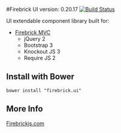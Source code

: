 #Firebrick UI version: 0.20.17 [![Build Status](https://travis-ci.org/smasala/firebrick.ui.svg?branch=master)](https://travis-ci.org/smasala/firebrick.ui)

UI extendable component library built for:

* [Firebrick MVC](https://github.com/smasala/firebrick)
    * jQuery 2
    * Bootstrap 3
    * Knockout JS 3
    * Require JS 2

## Install with Bower
```
bower install "firebrick.ui"
```

## More Info
[Firebrickjs.com](http://www.firebrickjs.com)